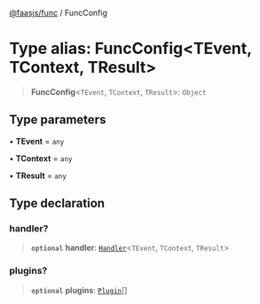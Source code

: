 [@faasjs/func](../README.md) / FuncConfig

# Type alias: FuncConfig\<TEvent, TContext, TResult\>

> **FuncConfig**\<`TEvent`, `TContext`, `TResult`\>: `Object`

## Type parameters

• **TEvent** = `any`

• **TContext** = `any`

• **TResult** = `any`

## Type declaration

### handler?

> **`optional`** **handler**: [`Handler`](Handler.md)\<`TEvent`, `TContext`, `TResult`\>

### plugins?

> **`optional`** **plugins**: [`Plugin`](Plugin.md)[]
